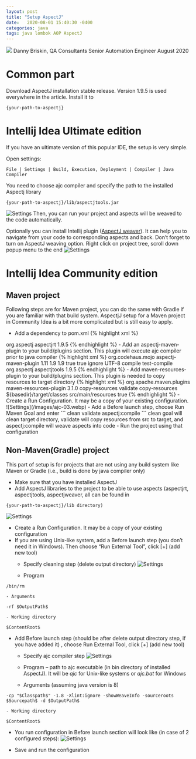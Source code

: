 ```yaml
---
layout: post
title: "Setup AspectJ"
date:   2020-08-01 15:40:30 -0400
categories: java
tags: java lombok AOP AspectJ
---
```

![](/images/AOP.webp)
Danny Briskin, QA Consultants Senior Automation Engineer
August 2020

# Common part
Download AspectJ installation stable release. Version 1.9.5 is used everywhere in the article. Install it to 
```
{your-path-to-aspectj}
```

# Intellij Idea Ultimate edition
If you have an ultimate version of this popular IDE, the setup is very simple.

Open settings:
```
File | Settings | Build, Execution, Deployment | Compiler | Java Compiler
```
You need to choose ajc compiler and specify the path to the installed Aspectj library
```
{your-path-to-aspectj}/lib/aspectjtools.jar
```
![Settings](/images/ajc-01.webp)
Then, you can run your project and aspects will be weaved to the code automatically.

Optionally you can install Intellij plugin ([AspectJ weaver](https://plugins.jetbrains.com/plugin/1127-aspectj-weaver/)). It can help you to navigate from your code to corresponding aspects and back. Don’t forget to turn on AspectJ weaving option. Right click on project tree, scroll down popup menu to the end
![Settings](/images/ajc-02.webp)

# Intellij Idea Community edition
## Maven project

Following steps are for Maven project, you can do the same with Gradle if you are familiar with that build system.
AspectjJ setup for a Maven project in Community Idea is a bit more complicated but is still easy to apply.

- Add a dependency to pom.xml 
{% highlight xml %}
<dependency>
    <groupId>org.aspectj</groupId>
    <artifactId>aspectjrt</artifactId>
    <version>1.9.5</version>
</dependency> 
{% endhighlight %}
- Add an aspectj-maven-plugin to your build/plugins section. This plugin will execute ajc compiler prior to java compiler 
{% highlight xml %}
<plugin>
    <groupId>org.codehaus.mojo</groupId>
    <artifactId>aspectj-maven-plugin</artifactId>
    <version>1.11</version>
    <configuration>
        <!--check your Java version! -->
        <complianceLevel>1.9</complianceLevel>
        <source>1.9</source>
        <showWeaveInfo>true</showWeaveInfo>
        <verbose>true</verbose>
        <Xlint>ignore</Xlint>
        <encoding>UTF-8</encoding>
    </configuration>
    <executions>
        <execution>
            <goals>
                <goal>compile</goal>
                <goal>test-compile</goal>
            </goals>
        </execution>
    </executions>
    <dependencies>
        <dependency>
            <groupId>org.aspectj</groupId>
            <artifactId>aspectjtools</artifactId>
            <version>1.9.5</version>
        </dependency>
    </dependencies>
</plugin> 
{% endhighlight %}
- Add maven-resources-plugin to your build/plugins section. This plugin is needed to copy resources to target directory 
{% highlight xml %}
<plugin>
    <groupId>org.apache.maven.plugins</groupId>
    <artifactId>maven-resources-plugin</artifactId>
    <version>3.1.0</version>
    <executions>
        <execution>
            <id>copy-resources</id>
            <!-- here the phase you need -->
            <phase>validate</phase>
            <goals>
                <goal>copy-resources</goal>
            </goals>
            <configuration>
                <outputDirectory>${basedir}/target/classes</outputDirectory>
                <resources>
                    <resource>
                        <directory>src/main/resources</directory>
                        <filtering>true</filtering>
                    </resource>
                </resources>
            </configuration>
        </execution>
    </executions>
 </plugin>
{% endhighlight %}
- Create a Run Configuration. It may be a copy of your existing configuration.
![Settings](/images/ajc-03.webp)
- Add a Before launch step, choose Run Maven Goal and enter
```
clean validate aspectj:compile
```
clean goal will clean target directory, validate will copy resources from src to target, and aspectj:compile will weave aspects into code
- Run the project using that configuration

## Non-Maven(Gradle) project
This part of setup is for projects that are not using any build system like Maven or Gradle (i.e., build is done by java compiler only)
- Make sure that you have installed AspectJ
- Add AspectJ libraries to the project to be able to use aspects (aspectjrt, aspectjtools, aspectjweaver, all can be found in 
```
{your-path-to-aspectj}/lib directory)
```
![Settings](/images/ajc-09.webp)
- Create a Run Configuration. It may be a copy of your existing configuration
- If you are using Unix-like system, add a Before launch step (you don’t need it in Windows). Then choose “Run External Tool”, click [+] (add new tool)
    - Specify cleaning step (delete output directory)
![Settings](/images/ajc-07.webp)

    - Program 
```
/bin/rm
```

    - Arguments 
    
```
-rf $OutputPath$
```

    - Working directory 
    
```
$ContentRoot$
```
- Add Before launch step (should be after delete output directory step, if you have added it) , choose Run External Tool, click [+] (add new tool) 
    - Specify ajc compiler step
![Settings](/images/ajc-08.webp)
    - Program – path to ajc executable (in bin directory of installed AspectJ). It will be *ajc* for Unix-like systems or *ajc.bat* for Windows
    
    - Arguments (assuming java version is 8)
    
```
-cp "$Classpath$" -1.8 -Xlint:ignore -showWeaveInfo -sourceroots $Sourcepath$ -d $OutputPath$
```

    - Working directory 
    
```
$ContentRoot$
```

- You run configuration in Before launch section will look like (in case of 2 configured steps):
![Settings](/images/ajc-06.webp)

- Save and run the configuration
